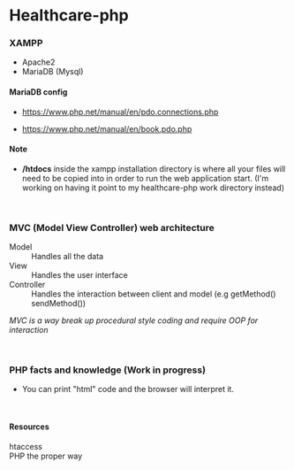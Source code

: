 # Healthcare-php

### XAMPP

- Apache2
- MariaDB (Mysql)

#### MariaDB config

- <https://www.php.net/manual/en/pdo.connections.php>

- <https://www.php.net/manual/en/book.pdo.php>


#### Note

- **/htdocs** inside the xampp installation directory is where all your files will need to be copied into in order to run the web application start. (I'm working on having it point to my healthcare-php work directory instead)

<br>

### MVC (Model View Controller) web architecture

<dl>
   <dt>Model</dt>
   <dd>Handles all the data</dd>
   <dt>View</dt>
   <dd>Handles the user interface</dd>
   <dt>Controller</dt>
   <dd>Handles the interaction between client and model (e.g getMethod() sendMethod())</dd>
</dl>

*MVC is a way break up procedural style coding and require OOP for interaction* 

<br>

### PHP facts and knowledge (Work in progress)

- You can print "html" code and the browser will interpret it.

<br>

#### Resources

<dl>
   <dt>htaccess</dt>
   <https://www.whoishostingthis.com/resources/htaccess/>
   <dt>PHP the proper way</dt>
   <https://phptherightway.com/>

</dl>

